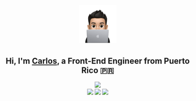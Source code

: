 <h1 align="center"><a href="https://www.carlosadriangarcia.com"><img width="20%" alt="Hi, I'm Carlos, a Front-End Engineer!" src="./assets/avatar-coding.svg"/></a></h1>
<h2 align="center">Hi, I'm <a href="https://www.carlosadriangarcia.com">Carlos</a>, a Front-End Engineer from Puerto Rico 🇵🇷</h2>
<div align="center">
  <a href="https://www.linkedin.com/in/carlos-a-garcia32/">
    <img src="https://img.shields.io/badge/LinkedIn-0077B5?style=plastic&logo=linkedin&logoColor=white" />
  </a>
</div>
<div align="center">
   <img src="https://img.shields.io/badge/-ReactJs-61DAFB?logo=react&logoColor=white&style=plastic" />
   <img src="https://img.shields.io/badge/-HTML5-dc4a25?logo=HTML5&logoColor=white&style=plastic" />
   <img src="https://img.shields.io/badge/-CSS3-1572B6??logo=css3&logoColor=white&style=plastic" />
</div>
